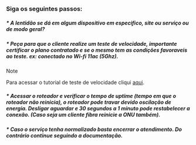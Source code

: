 ### Siga os seguintes passos:

##### * A lentidão se dá em algum dispositivo em especifico, site ou serviço ou de modo geral?

##### * Peça para que o cliente realize um teste de velocidade, importante certificar o plano contratado e se o mesmo tem as condições favoraveis ao teste. ex: conectado no **Wi-fi 11ac (5Ghz).**

>[!NOTE]
>
>Para acessar o tutorial de teste de velocidade cliqui [aqui](testedevelocidade.md).


##### * Acessar o roteador e verificar o tempo de uptime (tempo em que o roteador não reinicia), o roteador pode travar devido oscilação de energia. Desligar aguardar e 30 segundos a 1 minuto pode restabelecer a conexão. (Caso seja um cliente fibra reinicie a ONU também).

#####  * Caso o serviço tenha normalizado basta encerrar o atendimento. Do contrário continue seguindo a documentação.
